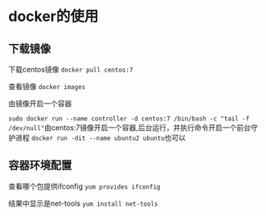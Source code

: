 # docker的使用

## 下载镜像

下载centos镜像
`docker pull centos:7`

查看镜像
`docker images`

由镜像开启一个容器

`sudo docker run --name controller -d centos:7 /bin/bash -c "tail -f /dev/null"`由centos:7镜像开启一个容器,后台运行，并执行命令开启一个前台守护进程 `docker run -dit --name ubuntu2 ubuntu`也可以

## 容器环境配置

查看哪个包提供ifconfig
`yum provides ifconfig`

结果中显示是net-tools
`yum install net-tools`
